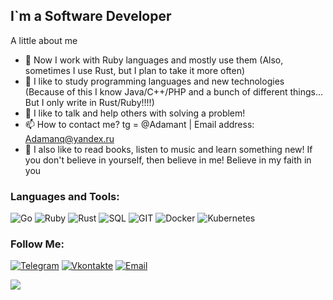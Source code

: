 ## I`m a Software Developer 

A little about me
- 🔭 Now I work with Ruby languages and mostly use them (Also, sometimes I use Rust, but I plan to take it more often)
- 📕 I like to study programming languages and new technologies (Because of this I know Java/C++/PHP and a bunch of different things... But I only write in Rust/Ruby!!!!)  
- 💬 I like to talk and help others with solving a problem!   
- 📫 How to contact me? tg = @Adamant | Email address: Adamanq@yandex.ru
- 🌠 I also like to read books, listen to music and learn something new! If you don't believe in yourself, then believe in me! Believe in my faith in you


### Languages and Tools:
![Go](https://img.shields.io/badge/-Go-red?style=for-the-badge&logo=Go&logoColor=47C5FB)
![Ruby](https://img.shields.io/badge/-Ruby-red?style=for-the-badge&logo=Ruby&logoColor=47C5FB)
![Rust](https://img.shields.io/badge/-Rust-red?style=for-the-badge&logo=Rust&logoColor=47C5FB)
![SQL](https://img.shields.io/badge/-SQL-red?style=for-the-badge&logo=mysql&logoColor=47C5FB)
![GIT](https://img.shields.io/badge/-GIT-red?style=for-the-badge&logo=git&logoColor=47C5FB)
![Docker](https://img.shields.io/badge/-DOCKER-red?style=for-the-badge&logo=docker&logoColor=47C5FB)
![Kubernetes](https://img.shields.io/badge/-Kubernetes-red?style=for-the-badge&logo=Kubernetes&logoColor=47C5FB)

### Follow Me:
[![Telegram](https://img.shields.io/badge/-telegram-red?style=for-the-badge&logo=telegram&logoColor=47C5FB)](https://t.me/Adamanq)
[![Vkontakte](https://img.shields.io/badge/-Vkontakte-red?style=for-the-badge&logo=Vk&logoColor=47C5FB)](https://vk.com/adamancry)
[![Email](https://img.shields.io/badge/-Email-red?style=for-the-badge&logo=Mail.ru&logoColor=47C5FB)](mailto:Adamanq@yandex.ru)

<a href="https://github.com/anuraghazra/github-readme-stats">
  <img align="center" src="https://github-readme-stats.vercel.app/api?username=Adamanr&hide_border=true&show_icons=true&theme=moltack"/>
</a><br>






